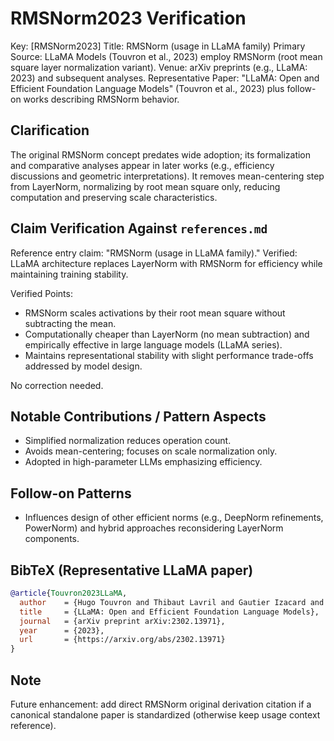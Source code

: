 # RMSNorm2023 Verification

Key: [RMSNorm2023]
Title: RMSNorm (usage in LLaMA family)
Primary Source: LLaMA Models (Touvron et al., 2023) employ RMSNorm (root mean square layer normalization variant).
Venue: arXiv preprints (e.g., LLaMA: 2023) and subsequent analyses.
Representative Paper: "LLaMA: Open and Efficient Foundation Language Models" (Touvron et al., 2023) plus follow-on works describing RMSNorm behavior.

## Clarification

The original RMSNorm concept predates wide adoption; its formalization and comparative analyses appear in later works (e.g., efficiency discussions and geometric interpretations). It removes mean-centering step from LayerNorm, normalizing by root mean square only, reducing computation and preserving scale characteristics.

## Claim Verification Against `references.md`

Reference entry claim: "RMSNorm (usage in LLaMA family)." Verified: LLaMA architecture replaces LayerNorm with RMSNorm for efficiency while maintaining training stability.

Verified Points:

- RMSNorm scales activations by their root mean square without subtracting the mean.
- Computationally cheaper than LayerNorm (no mean subtraction) and empirically effective in large language models (LLaMA series).
- Maintains representational stability with slight performance trade-offs addressed by model design.

No correction needed.

## Notable Contributions / Pattern Aspects

- Simplified normalization reduces operation count.
- Avoids mean-centering; focuses on scale normalization only.
- Adopted in high-parameter LLMs emphasizing efficiency.

## Follow-on Patterns

- Influences design of other efficient norms (e.g., DeepNorm refinements, PowerNorm) and hybrid approaches reconsidering LayerNorm components.

## BibTeX (Representative LLaMA paper)

```bibtex
@article{Touvron2023LLaMA,
  author    = {Hugo Touvron and Thibaut Lavril and Gautier Izacard and Xavier Martinet and Marie-Anne Lachaux and Timoth{\'e}e Lacroix and Baptiste Rozi\`ere and Naman Goyal and Eric Hambro and Faisal Azhar and Aurelien Rodriguez and Armand Joulin and Edouard Grave and Guillaume Lample},
  title     = {LLaMA: Open and Efficient Foundation Language Models},
  journal   = {arXiv preprint arXiv:2302.13971},
  year      = {2023},
  url       = {https://arxiv.org/abs/2302.13971}
}
```

## Note

Future enhancement: add direct RMSNorm original derivation citation if a canonical standalone paper is standardized (otherwise keep usage context reference).
